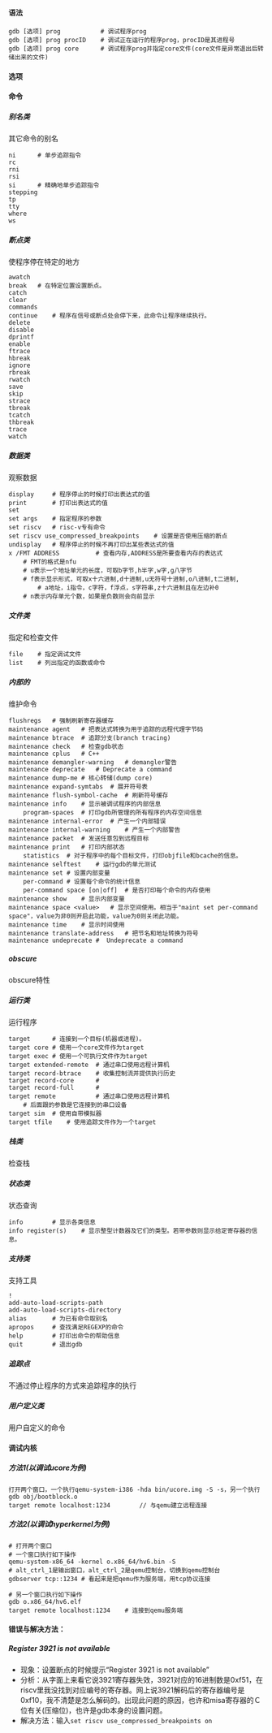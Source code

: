#### 语法

```
gdb [选项] prog			# 调试程序prog
gdb [选项] prog procID	# 调试正在运行的程序prog，procID是其进程号
gdb [选项] prog core		# 调试程序prog并指定core文件(core文件是异常退出后转储出来的文件)
```

#### 选项

#### 命令

##### 别名类

其它命令的别名

```
ni		# 单步追踪指令
rc
rni
rsi
si		# 精确地单步追踪指令
stepping
tp
tty
where
ws
```

##### 断点类

使程序停在特定的地方

```
awatch
break	# 在特定位置设置断点。		
catch
clear
commands
continue	# 程序在信号或断点处会停下来，此命令让程序继续执行。
delete
disable
dprintf
enable
ftrace
hbreak
ignore
rbreak
rwatch
save
skip
strace
tbreak
tcatch
thbreak
trace
watch
```

##### 数据类

观察数据

```
display		# 程序停止的时候打印出表达式的值
print		# 打印出表达式的值
set
set args	# 指定程序的参数
set riscv	# risc-v专有命令
set riscv use_compressed_breakpoints	# 设置是否使用压缩的断点
undisplay	# 程序停止的时候不再打印出某些表达式的值
x /FMT ADDRESS			# 查看内存,ADDRESS是所要查看内存的表达式
	# FMT的格式是nfu
	# u表示一个地址单元的长度，可取b字节,h半字,w字,g八字节
	# f表示显示形式，可取x十六进制,d十进制,u无符号十进制,o八进制,t二进制,
		# a地址，i指令，c字符，f浮点，s字符串,z十六进制且在左边补0
	# n表示内存单元个数，如果是负数则会向前显示
```

##### 文件类

指定和检查文件

```
file	# 指定调试文件
list	# 列出指定的函数或命令
```

##### 内部的

维护命令

```
flushregs	# 强制刷新寄存器缓存
maintenance agent	# 把表达式转换为用于追踪的远程代理字节码
maintenance btrace	# 追踪分支(branch tracing)
maintenance check	# 检查gdb状态
maintenance cplus	# C++
maintenance demangler-warning	# demangler警告
maintenance deprecate	# Deprecate a command
maintenance dump-me	# 核心转储(dump core)
maintenance expand-symtabs	# 展开符号表
maintenance flush-symbol-cache	# 刷新符号缓存
maintenance info	# 显示被调试程序的内部信息
	program-spaces	# 打印gdb所管理的所有程序的内存空间信息
maintenance internal-error	# 产生一个内部错误
maintenance internal-warning	# 产生一个内部警告
maintenance packet	# 发送任意包到远程目标
maintenance print	# 打印内部状态
	statistics	# 对于程序中的每个目标文件，打印objfile和bcache的信息。
maintenance selftest	# 运行gdb的单元测试
maintenance set	# 设置内部变量
	per-command	# 设置每个命令的统计信息
	per-command space [on|off]	# 是否打印每个命令的内存使用
maintenance show	# 显示内部变量
maintenance space <value>	# 显示空间使用。相当于"maint set per-command space"，value为非0则开启此功能，value为0则关闭此功能。
maintenance time	# 显示时间使用
maintenance translate-address	# 把节名和地址转换为符号
maintenance undeprecate	#  Undeprecate a command
```



##### obscure

obscure特性

##### 运行类

运行程序

```
target		# 连接到一个目标(机器或进程)。
target core	# 使用一个core文件作为target
target exec	# 使用一个可执行文件作为target
target extended-remote	# 通过串口使用远程计算机
target record-btrace	# 收集控制流并提供执行历史
target record-core		# 
target record-full		#
target remote			# 通过串口使用远程计算机
	# 后面跟的参数是它连接到的串口设备
target sim	# 使用自带模拟器
target tfile	# 使用追踪文件作为一个target
```

##### 栈类

检查栈

##### 状态类

状态查询

```
info		# 显示各类信息
info register(s)	# 显示整型计数器及它们的类型。若带参数则显示给定寄存器的信息。
```

##### 支持类

支持工具

```
!
add-auto-load-scripts-path
add-auto-load-scripts-directory
alias		# 为已有命令取别名
apropos		# 查找满足REGEXP的命令
help		# 打印出命令的帮助信息
quit		# 退出gdb
```

##### 追踪点

不通过停止程序的方式来追踪程序的执行

##### 用户定义类

用户自定义的命令

#### 调试内核

##### 方法1(以调试ucore为例)

```
打开两个窗口，一个执行qemu-system-i386 -hda bin/ucore.img -S -s，另一个执行gdb obj/bootblock.o
target remote localhost:1234		// 与qemu建立远程连接
```

##### 方法2(以调试hyperkernel为例)

```
# 打开两个窗口
# 一个窗口执行如下操作
qemu-system-x86_64 -kernel o.x86_64/hv6.bin -S
# alt_ctrl_1是输出窗口，alt_ctrl_2是qemu控制台，切换到qemu控制台
gdbserver tcp::1234	# 看起来是把qemu作为服务端，用tcp协议连接

# 另一个窗口执行如下操作
gdb o.x86_64/hv6.elf
target remote localhost:1234	# 连接到qemu服务端
```

#### 错误与解决方法：

##### Register 3921 is not available

- 现象：设置断点的时候提示“Register 3921 is not available”
- 分析：从字面上来看它说3921寄存器失效，3921对应的16进制数是0xf51，在riscv里我没找到对应编号的寄存器。网上说3921解码后的寄存器编号是0xf10，我不清楚是怎么解码的。出现此问题的原因，也许和misa寄存器的Ｃ位有关(压缩位)，也许是gdb本身的设置问题。
- 解决方法：输入`set riscv use_compressed_breakpoints on`